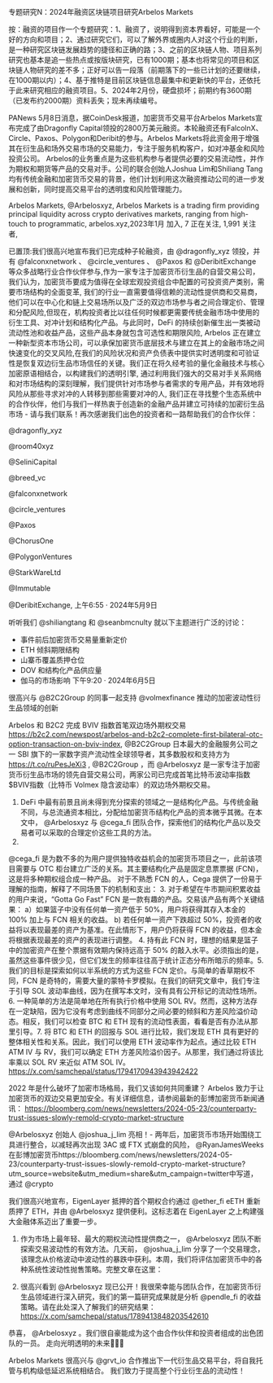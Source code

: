 专题研究N：2024年融资区块链项目研究Arbelos Markets


按：融资的项目作一个专题研究：1、融资了，说明得到资本界看好，可能是一个好的方向和项目；2、通过研究它们，可以了解外界或圈内人对这个行业的判断，是一种研究区块链发展趋势的捷径和正确的路；3、之前的区块链人物、项目系列研究也基本是追一些热点或按版块研究，已有1000期；基本也将常见的项目和区块链人物研究的差不多；正好可以告一段落（前期落下的一些已计划的还要继续，在1000期以内）；4、基于推特是目前区块链信息最集中和更新快的平台，还依托于此来研究相应的融资项目。5、2024年2月份，硬盘损坏；前期约有3600期（已发布约2000期）资料丢失；现未再续编号。


PANews 5月8日消息，据CoinDesk报道，加密货币交易平台Arbelos Markets宣布完成了由Dragonfly Capital领投的2800万美元融资。本轮融资还有FalcolnX、Circle、Paxos、Polygon和Deribit的参与。Arbelos Markets将此资金用于增强其在衍生品和场外交易市场的交易能力，专注于服务机构客户，如对冲基金和风险投资公司。
Arbelos的业务重点是为这些机构参与者提供必要的交易流动性，并作为期权和期货等产品的交易对手。公司的联合创始人Joshua Lim和Shiliang Tang均有传统金融和加密货币交易的背景，他们计划利用这次融资推动公司的进一步发展和创新，同时提高交易平台的透明度和风险管理能力。

Arbelos Markets,
@Arbelosxyz,
Arbelos Markets is a trading firm providing principal liquidity across crypto derivatives markets, ranging from high-touch to programmatic,
arbelos.xyz,2023年1月 加入,
7 正在关注,
1,991 关注者,


已置顶:我们很高兴地宣布我们已完成种子轮融资，由
@dragonfly_xyz
领投，并有
@falconxnetwork
 、 
@circle_ventures
 、 
@Paxos
和
@DeribitExchange
等众多战略行业合作伙伴参与,作为一家专注于加密货币衍生品的自营交易公司，我们认为，加密货币要成为值得在全球宏观投资组合中配置的可投资资产类别，需要市场结构的全面变革,
我们的行业一直需要值得信赖的流动性提供商和交易商，他们可以在中心化和链上交易场所以及广泛的双边市场参与者之间合理定价、管理和分配风险,但现在，机构投资者比以往任何时候都更需要传统金融市场中使用的衍生工具、对冲计划和结构化产品。与此同时，DeFi 的持续创新催生出一类被动流动性池和收益产品，这些产品本身就包含可选性和期限风险,
Arbelos 正在建立一种新型资本市场公司，可以承保加密货币底层技术与建立在其上的金融市场之间快速变化的交叉风险,在我们的风险状况和资产负债表中提供实时透明度和可验证性是恢复双边衍生品市场信任的关键。我们正在将久经考验的量化金融技术与核心加密原语相结合，以构建我们的透明引擎,
通过利用我们强大的交易对手关系网络和对市场结构的深刻理解，我们提供针对市场参与者需求的专用产品，并有效地将风险从那些寻求对冲的人转移到那些需要对冲的人,
我们正在寻找整个生态系统中的合作伙伴，他们与我们一样热衷于创造新的金融产品并建立可持续的加密衍生品市场 - 请与我们联系！再次感谢我们出色的投资者和一路帮助我们的合作伙伴：

@dragonfly_xyz
 
@room40xyz
 
@SeliniCapital
 
@breed_vc
 
@falconxnetwork
 
@circle_ventures
 
@Paxos
 
@ChorusOne
 
@PolygonVentures
 
@StarkWareLtd
 
@Immutable
 
@DeribitExchange,
上午6:55 · 2024年5月9日

听听我们
@shiliangtang
和
@seanbmcnulty
就以下主题进行广泛的讨论：
- 事件前后加密货币交易量重新定价
- ETH 倾斜期限结构
- 山寨币覆盖质押仓位
- DOV 和结构化产品供应量
- 伽马的市场影响
下午9:20 · 2024年6月5日

很高兴与
@B2C2Group
的同事一起支持
@volmexfinance
推动的加密波动性衍生品领域的创新

Arbelos 和 B2C2 完成 BVIV 指数首笔双边场外期权交易
https://b2c2.com/newspost/arbelos-and-b2c2-complete-first-bilateral-otc-option-transaction-on-bviv-index,
@B2C2Group
日本最大的金融服务公司之一 SBI 旗下的一家数字资产流动性全球领导者，其多数股权和支持方为 https://t.co/ruPesJeXi3
,
@B2C2Group ，而
@Arbelosxyz
是一家专注于加密货币衍生品市场的领先自营交易公司，两家公司已完成首笔比特币波动率指数$BVIV指数（比特币 Volmex 隐含波动率）的双边场外期权交易。

1. DeFi 中最有前景且尚未得到充分探索的领域之一是结构化产品。与传统金融不同，与总流通资本相比，分配给加密货币结构化产品的资本微乎其微。在本文中， 
@Arbelosxyz
与
@cega_fi
团队合作，探索他们的结构化产品以及交易者可以采取的合理定价这些工具的方法。
2. 
@cega_fi
是为数不多的为用户提供独特收益机会的加密货币项目之一，此前该项目需要与 OTC 柜台建立广泛的关系。其主要结构化产品是固定息票票据 (FCN)，这是将多种期权组合成一种产品。
对于不熟悉 FCN 的人，Cega 提供了一份易于理解的指南，解释了不同场景下的机制和支出：
3. 对于希望在牛市期间积累收益的用户来说，“Gotta Go Fast” FCN 是一款有趣的产品。交易该产品有两个关键结果：
a）如果篮子中没有任何单一资产低于 50%，用户将获得其存入本金的 100% 加上与 FCN 相关的收益。
b) 若任何单一资产下跌超过 50%，投资者的收益将以表现最差的资产为基准。在此情形下，用户仍将获得 FCN 的收益，但本金将根据表现最差的资产的表现进行调整。
4. 持有此 FCN 时，理想的结果是篮子中的加密资产在整个票据有效期内保持远高于 50% 的敲入水平。必须指出的是，虽然这些事件很少见，但它们发生的频率往往高于统计正态分布所暗示的频率。5. 我们的目标是探索如何以半系统的方式为这些 FCN 定价。与简单的香草期权不同，FCN 是奇特的，需要大量的蒙特卡罗模拟。在我们的研究文章中，我们专注于引导 SOL 波动率曲线，因为在撰写本文时，没有具有公开标记的流动性场所。6. 一种简单的方法是简单地在所有执行价格中使用 SOL RV。然而，这种方法存在一定缺陷，因为它没有考虑到曲线不同部分之间必要的倾斜和方差风险溢价动态。相反，我们可以检查 BTC 和 ETH 现有的流动性表面，看看是否有办法从那里引导。7. 将 BTC 和 ETH 的回报与 SOL 进行比较，我们发现 ETH 具有更好的整体相关性和关系。因此，我们可以使用 ETH 波动率作为起点。通过比较 ETH ATM IV 与 RV，我们可以确定 ETH 方差风险溢价因子。从那里，我们通过将该比率乘以 SOL RV 来近似 ATM SOL IV。https://x.com/samchepal/status/1794170943943942422

2022 年是什么破坏了加密市场格局，我们又该如何共同重建？
Arbelos 致力于让加密货币的双边交易更加安全。有关详细信息，请参阅最新的彭博加密货币新闻通讯：
https://bloomberg.com/news/newsletters/2024-05-23/counterparty-trust-issues-slowly-remold-crypto-market-structure

@Arbelosxyz
创始人
@joshua_j_lim
亮相！- 两年后，加密货币市场开始围绕工具进行整合，以减轻再次出现 3AC 或 FTX 式崩盘的风险， 
@RyanJamesWeeks
在彭博加密货币https://bloomberg.com/news/newsletters/2024-05-23/counterparty-trust-issues-slowly-remold-crypto-market-structure?utm_source=website&utm_medium=share&utm_campaign=twitter中写道，通过
@crypto

我们很高兴地宣布，EigenLayer 抵押的首个期权合约通过
@ether_fi
 eETH 重新质押了 ETH，并由
@Arbelosxyz
提供便利。这标志着在 EigenLayer 之上构建强大金融体系迈出了重要一步。

1. 作为市场上最年轻、最大的期权流动性提供商之一， 
@Arbelosxyz
团队不断探索交易波动性的有效方法。几天前， 
@joshua_j_lim
分享了一个交易理念，该理念从价格波动中波动性的暴跌中获利。本周，我们将评估加密货币中的各种系统性波动性抛售策略。完整文章在这里：

1. 很高兴看到
@Arbelosxyz
现已公开！我很荣幸能与团队合作，在加密货币衍生品领域进行深入研究，我们的第一篇研究成果就是分析
@pendle_fi
的收益策略。请在此处深入了解我们的研究结果：https://x.com/samchepal/status/1789413848203542610

恭喜， 
@Arbelosxyz
 。我们很自豪能成为这个由合作伙伴和投资者组成的出色团队的一员。
走向光明透明的未来🚀🚀🚀

Arbelos Markets 很高兴与
@grvt_io
合作推出下一代衍生品交易平台，将自我托管与机构级低延迟系统相结合。
我们致力于提高整个行业衍生品的流动性！